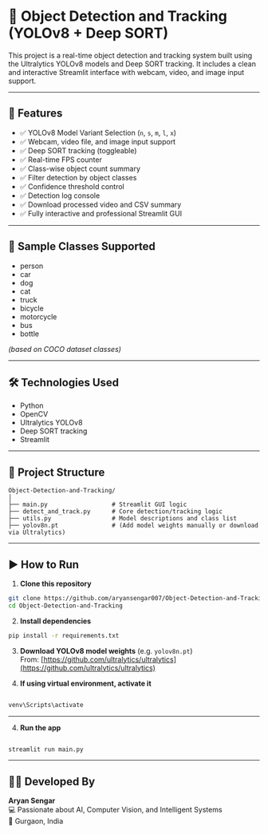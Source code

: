 # 🎯 Object Detection and Tracking (YOLOv8 + Deep SORT)

This project is a real-time object detection and tracking system built using the Ultralytics YOLOv8 models and Deep SORT tracking. It includes a clean and interactive Streamlit interface with webcam, video, and image input support.

---

## 🚀 Features

- ✅ YOLOv8 Model Variant Selection (`n`, `s`, `m`, `l`, `x`)
- ✅ Webcam, video file, and image input support
- ✅ Deep SORT tracking (toggleable)
- ✅ Real-time FPS counter
- ✅ Class-wise object count summary
- ✅ Filter detection by object classes
- ✅ Confidence threshold control
- ✅ Detection log console
- ✅ Download processed video and CSV summary
- ✅ Fully interactive and professional Streamlit GUI

---

## 📸 Sample Classes Supported

- person
- car
- dog
- cat
- truck
- bicycle
- motorcycle
- bus
- bottle

*(based on COCO dataset classes)*

---

## 🛠️ Technologies Used

- Python
- OpenCV
- Ultralytics YOLOv8
- Deep SORT tracking
- Streamlit

---

## 📂 Project Structure

```
Object-Detection-and-Tracking/
│
├── main.py                  # Streamlit GUI logic
├── detect_and_track.py      # Core detection/tracking logic
├── utils.py                 # Model descriptions and class list
├── yolov8n.pt               # (Add model weights manually or download via Ultralytics)
```

---

## ▶️ How to Run

1. **Clone this repository**  
```bash
git clone https://github.com/aryansengar007/Object-Detection-and-Tracking.git
cd Object-Detection-and-Tracking
```

2. **Install dependencies**
```bash
pip install -r requirements.txt
```

3. **Download YOLOv8 model weights** (e.g. `yolov8n.pt`)  
From: [https://github.com/ultralytics/ultralytics](https://github.com/ultralytics/ultralytics)


4. **If using virtual environment, activate it**
```bash

venv\Scripts\activate
```
---

4. **Run the app**
```bash

streamlit run main.py
```

---

## 🙋‍♂️ Developed By

**Aryan Sengar**  
💻 Passionate about AI, Computer Vision, and Intelligent Systems  
📍 Gurgaon, India
